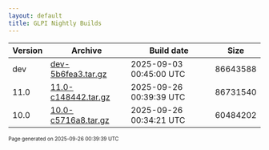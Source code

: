 ```yaml
---
layout: default
title: GLPI Nightly Builds
---
```


Version|Archive|Build date|Size
---|---|---|---
dev|[dev-5b6fea3.tar.gz](dev-5b6fea3.tar.gz)|2025-09-03 00:45:00 UTC|86643588
11.0|[11.0-c148442.tar.gz](11.0-c148442.tar.gz)|2025-09-26 00:39:39 UTC|86731540
10.0|[10.0-c5716a8.tar.gz](10.0-c5716a8.tar.gz)|2025-09-26 00:34:21 UTC|60484202

<font size="1">Page generated on 2025-09-26 00:39:39 UTC</font>
